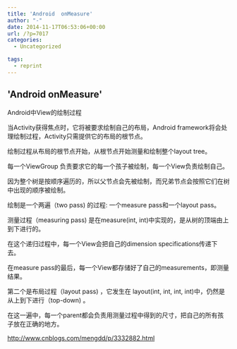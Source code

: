 ```yaml
---
title: 'Android  onMeasure'
author: "-"
date: 2014-11-17T06:53:06+00:00
url: /?p=7017
categories:
  - Uncategorized

tags:
  - reprint
---
```

## 'Android  onMeasure'
Android中View的绘制过程
  
当Activity获得焦点时，它将被要求绘制自己的布局，Android framework将会处理绘制过程，Activity只需提供它的布局的根节点。

绘制过程从布局的根节点开始，从根节点开始测量和绘制整个layout tree。

每一个ViewGroup 负责要求它的每一个孩子被绘制，每一个View负责绘制自己。

因为整个树是按顺序遍历的，所以父节点会先被绘制，而兄弟节点会按照它们在树中出现的顺序被绘制。

绘制是一个两遍（two pass) 的过程: 一个measure pass和一个layout pass。

测量过程（measuring pass) 是在measure(int, int)中实现的，是从树的顶端由上到下进行的。

在这个递归过程中，每一个View会把自己的dimension specifications传递下去。

在measure pass的最后，每一个View都存储好了自己的measurements，即测量结果。


第二个是布局过程（layout pass) ，它发生在 layout(int, int, int, int)中，仍然是从上到下进行（top-down) 。

在这一遍中，每一个parent都会负责用测量过程中得到的尺寸，把自己的所有孩子放在正确的地方。


http://www.cnblogs.com/mengdd/p/3332882.html